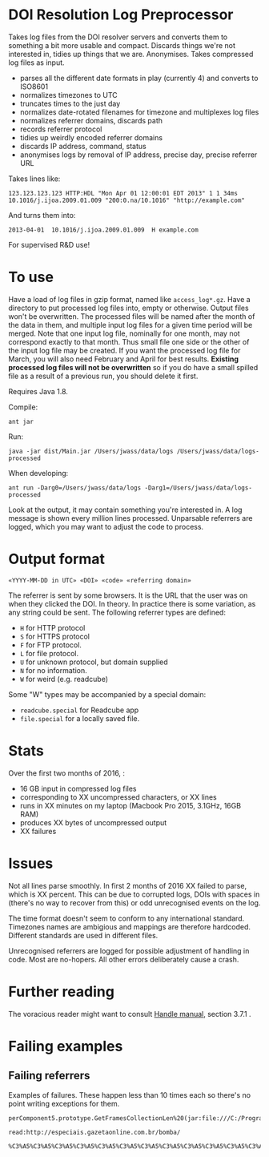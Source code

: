 # DOI Resolution Log Preprocessor

Takes log files from the DOI resolver servers and converts them to something a bit more usable and compact. Discards things we're not interested in, tidies up things that we are. Anonymises. Takes compressed log files as input.

 - parses all the different date formats in play (currently 4) and converts to ISO8601
 - normalizes timezones to UTC
 - truncates times to the just day
 - normalizes date-rotated filenames for timezone and multiplexes log files
 - normalizes referrer domains, discards path
 - records referrer protocol
 - tidies up weirdly encoded referrer domains
 - discards IP address, command, status
 - anonymises logs by removal of IP address, precise day, precise referrer URL

Takes lines like:

    123.123.123.123 HTTP:HDL "Mon Apr 01 12:00:01 EDT 2013" 1 1 34ms 10.1016/j.ijoa.2009.01.009 "200:0.na/10.1016" "http://example.com"

And turns them into:

    2013-04-01  10.1016/j.ijoa.2009.01.009  H example.com

For supervised R&D use!

# To use

Have a load of log files in gzip format, named like `access_log*.gz`. Have a directory to put processed log files into, empty or otherwise. Output files won't be overwritten. The processed files will be named after the month of the data in them, and multiple input log files for a given time period will be merged. Note that one input log file, nominally for one month, may not correspond exactly to that month. Thus small file one side or the other of the input log file may be created. If you want the processed log file for March, you will also need February and April for best results. **Existing processed log files will not be overwritten** so if you do have a small spilled file as a result of a previous run, you should delete it first.

Requires Java 1.8.

Compile:

    ant jar

Run:

    java -jar dist/Main.jar /Users/jwass/data/logs /Users/jwass/data/logs-processed

When developing:

    ant run -Darg0=/Users/jwass/data/logs -Darg1=/Users/jwass/data/logs-processed

Look at the output, it may contain something you're interested in. A log message is shown every million lines processed. Unparsable referrers are logged, which you may want to adjust the code to process.

# Output format

    «YYYY-MM-DD in UTC» «DOI» «code» «referring domain»

The referrer is sent by some browsers. It is the URL that the user was on when they clicked the DOI. In theory. In practice there is some variation, as any string could be sent. The following referrer types are defined:

 -  `H` for HTTP protocol
 -  `S` for HTTPS protocol
 -  `F` for FTP protocol.
 -  `L` for file protocol.
 -  `U` for unknown protocol, but domain supplied
 -  `N` for no information.
 -  `W` for weird (e.g. readcube)

Some "W" types may be accompanied by a special domain:

 - `readcube.special` for Readcube app
 - `file.special` for a locally saved file.

# Stats

Over the first two months of 2016, :

 - 16 GB input in compressed log files
 - corresponding to XX uncompressed characters, or XX lines
 - runs in XX minutes on my laptop (Macbook Pro 2015, 3.1GHz, 16GB RAM)
 - produces XX bytes of uncompressed output
 - XX failures

# Issues

Not all lines parse smoothly. In first 2 months of 2016 XX failed to parse, which is XX percent. This can be due to corrupted logs, DOIs with spaces in (there's no way to recover from this) or odd unrecognised events on the log.

The time format doesn't seem to conform to any international standard. Timezones names are ambigious and mappings are therefore hardcoded. Different standards are used in different files.

Unrecognised referrers are logged for possible adjustment of handling in code. Most are no-hopers. All other errors deliberately cause a crash.

# Further reading

The voracious reader might want to consult [Handle manual](http://www.handle.net/tech_manual/HN_Tech_Manual_8.pdf), section 3.7.1 . 


# Failing examples

## Failing referrers

Examples of failures. These happen less than 10 times each so there's no point writing exceptions for them.

    perComponent5.prototype.GetFramesCollectionLen%20(jar:file:///C:/Program%20Files%20(x86)/Internet%20Download%20Manager/idmmzcc2.xpi!/components/idmhelper5.js:173)
    
    read:http://especiais.gazetaonline.com.br/bomba/
      
    %C3%A5%C3%A5%C3%A5%C3%A5%C3%A5%C3%A5%C3%A5%C3%A5%C3%A5%C3%A5%C3%A5%C3%A5%C3%A5%C3%A5%C3%A5%C3%A5%C3%A5%C3%A5%C3%A5%C3%A5%C3%A5%C3%A5%C3%A5%C3%A5%C3%A5%C3%A5%C3%A5%C3%A5%C3%A5%C3%A5%C3%A5%C3%A5%C3%A5%C3%A5%C3%A5%C3%A5%C3%A5%C3%A5%C3%A5%C3%A5%C3%A5%C3%A5%C3%A5%C3%A5%C3%A5%C3%A5%C3%A5%C3%A5%C3%A5%C3%A5%C3%A5%C3%A5%C3%A5%C3%A5%C3%A5%C3%A5%C3%A5%C3%A5%C3%A5%C3%A5%C3%A5%C3%A5%C3%A5%C3%A5%C3%A5%C3%A5%C3%A5%C3%A5%C3%A5%C3%A5%C3%A5%C3%A5%C3%A5%C3%A5%C3%A5%C3%A5%C3%A5%C3%A5%C3%A5%C3%A5%C3%A5%C3%A5%C3%A5%C3%A5%C3%A5%C3%A5%C3%A5%C3%A5%C3%A5%C3%A5%C3%A5%C3%A5%C3%A5%C3%A5%C3%A5%C3%A5%C3%A5%C3%A5%C3%A5%C3%A5%C3%A5%C3%A5%C3%A5%C3%A5%C3%A5%C3%A5%C3%A5%C3%A5%C3%A5%C3%A5%C3%A5%C3%A5%C3%A5%C3%A5%C3%A5%C3%A5%C3%A5%C3%A5%C3%A5%C3%A5%C3%A5%C3%A5%C3%A5%C3%A5%C3%A5%C3%A5%C3%A5%C3%A5%C3%A5%C3%A5%C3%A5%C3%A5%C3%A5%C3%A5%C3%A5%C3%A5%C3%A5%C3%A5%C3%A5%C3%A5%C3%A5%C3%A5%C3%A5%C3%A5%C3%A5%C3%A5%C3%A5%C3%A5%C3%A5%C3%A5%C3%A5%C3%A5IDMCCHelperComponent5.prototype.GetLinks%20(jar:file:///C:/Program%20Files%20(x86)/Internet%20Download%20Manager/idmmzcc2.xpi!/components/idmhelper5.js:367)


    